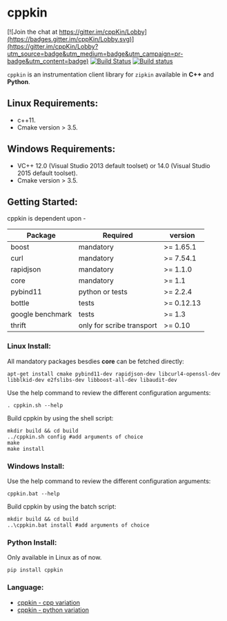 # cppkin

[![Join the chat at https://gitter.im/cppKin/Lobby](https://badges.gitter.im/cppKin/Lobby.svg)](https://gitter.im/cppKin/Lobby?utm_source=badge&utm_medium=badge&utm_campaign=pr-badge&utm_content=badge) [![Build Status](https://travis-ci.org/Dudi119/cppKin.svg?branch=master)](https://travis-ci.org/Dudi119/cppKin) [![Build status](https://ci.appveyor.com/api/projects/status/riaj54pn4h08xy40?svg=true)](https://ci.appveyor.com/project/Dudi119/cppKin)

`cppkin` is an instrumentation client library for `zipkin` available in **C++** and **Python**.

## Linux Requirements:
* c++11.
* Cmake version > 3.5.

## Windows Requirements:
* VC++ 12.0 (Visual Studio 2013 default toolset) or 14.0 (Visual Studio 2015 default toolset).
* Cmake version > 3.5.

## Getting Started:
cppkin is dependent upon -

| Package                 | Required   |  version  |
| ----------------------- | -----------| --------- |
| boost                   | mandatory  | >= 1.65.1 |
| curl                    | mandatory  | >= 7.54.1 |
| rapidjson               | mandatory  | >= 1.1.0  |
| core                    | mandatory  | >= 1.1    |
| pybind11                | python or tests  | >= 2.2.4 |
| bottle                  | tests  |    >= 0.12.13 |
| google benchmark        | tests |     >= 1.3     |
| thrift                  | only for scribe transport | >= 0.10 |

### Linux Install:
All mandatory packages besdies **core** can be fetched directly:
```
apt-get install cmake pybind11-dev rapidjson-dev libcurl4-openssl-dev libblkid-dev e2fslibs-dev libboost-all-dev libaudit-dev
```

Use the help command to review the different configuration arguments:
```
. cppkin.sh --help
```

Build cppkin by using the shell script:
```
mkdir build && cd build
../cppkin.sh config #add arguments of choice
make
make install
```

### Windows Install:
Use the help command to review the different configuration arguments:
```
cppkin.bat --help
```

Build cppkin by using the batch script:
```
mkdir build && cd build
..\cppkin.bat install #add arguments of choice
```

### Python Install:
Only available in Linux as of now.
```
pip install cppkin
```

### Language:
- [cppkin - cpp variation](https://github.com/Dudi119/cppKin/blob/master/docs/cpp_client.md)
- [cppkin - python variation](https://github.com/Dudi119/cppKin/blob/master/docs/python_client.md)
